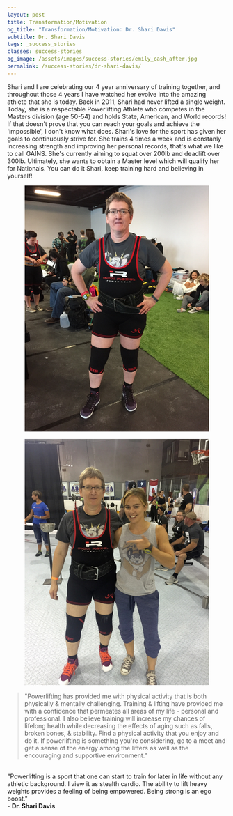 ```yaml
---
layout: post
title: Transformation/Motivation
og_title: "Transformation/Motivation: Dr. Shari Davis"
subtitle: Dr. Shari Davis
tags: _success_stories
classes: success-stories
og_image: /assets/images/success-stories/emily_cash_after.jpg
permalink: /success-stories/dr-shari-davis/
---
```


Shari and I are celebrating our 4 year anniversary of training together, and throughout those 4 years I have 
watched her evolve into the amazing athlete that she is today. Back in 2011, Shari had never lifted a single 
weight. Today, she is a respectable Powerlifting Athlete who competes in the Masters division (age 50-54) and 
holds State, American, and World records! If that doesn't prove that you can reach your goals and achieve the 
'impossible', I don't know what does. Shari's love for the sport has given her goals to continuously strive for. 
She trains 4 times a week and is constanly increasing strength and improving her personal records, that's what we 
like to call GAINS. She's currently aiming to squat over 200lb and deadlift over 300lb. Ultimately, she wants 
to obtain a Master level which will qualify her for Nationals. You can do it Shari, keep training hard and 
believing in yourself! 

<div class="photos-container">
  <div class="photo-container">
    <figure>
      <img class="photo" src="/assets/images/success-stories/dr_shari_davis_0.jpg"/>
    </figure>
  </div>
  <div class="photo-container">
    <figure>
      <img class="photo" src="/assets/images/success-stories/dr_shari_davis_1.jpg"/>
    </figure>
  </div>
</div>

> "Powerlifting has provided me with physical activity that is both physically & mentally challenging. Training 
& lifting have provided me with a confidence that permeates all areas of my life - personal and professional. 
I also believe training will increase my chances of lifelong health while decreasing the effects of aging such 
as falls, broken bones, & stability. Find a physical activity that you enjoy and do it. If powerlifting is something 
you're considering, go to a meet and get a sense of the energy among the lifters as well as the encouraging and 
supportive environment."  
<br/>
"Powerlifting is a sport that one can start to train for later in life without any athletic background. I view 
it as stealth cardio. The ability to lift heavy weights provides a feeling of being empowered. Being strong is 
an ego boost."  
<br/>
- <strong>Dr. Shari Davis</strong>
